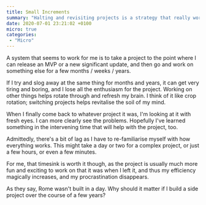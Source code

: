 ```yaml
---
title: Small Increments
summary: "Halting and revisiting projects is a strategy that really works for me to keep the overall momentum going."
date: 2020-07-01 23:21:02 +0100
micro: true
categories:
 - "Micro"
---
```

A system that seems to work for me is to take a project to the point where I can release an MVP or a new significant update, and then go and work on something else for a few months / weeks / years.

If I try and slog away at the same thing for months and years, it can get very tiring and boring, and I lose all the enthusiasm for the project. Working on other things helps rotate through and refresh my brain. I think of it like crop rotation; switching projects helps revitalise the soil of my mind.

When I finally come back to whatever project it was, I'm looking at it with fresh eyes. I can more clearly see the problems. Hopefully I've learned something in the intervening time that will help with the project, too.

Admittedly, there's a bit of lag as I have to re-familiarise myself with how everything works. This might take a day or two for a complex project, or just a few hours, or even a few minutes.

For me, that timesink is worth it though, as the project is usually much more fun and exciting to work on that it was when I left it, and thus my efficiency magically increases, and my procrastination disappears.

As they say, Rome wasn't built in a day. Why should it matter if I build a side project over the course of a few years?
